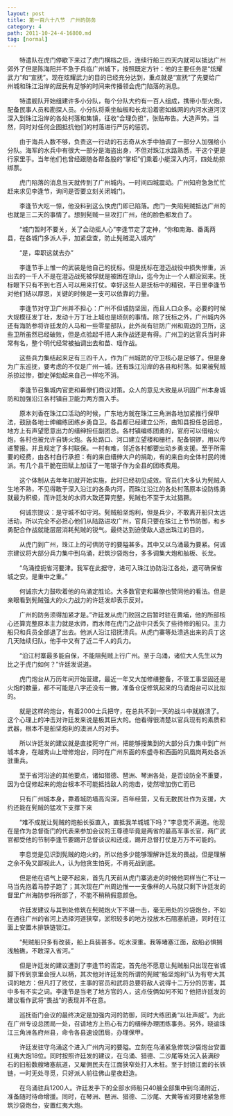 ```yaml
---
layout: post
title: 第一百六十八节　广州的防务
category: 4
path: 2011-10-24-4-16800.md
tag: [normal]
---
```


　　特遣队在虎门停歇下来过了虎门横档之后，连续行船三四天内就可以抵达广州郊外了但是陈海阳并不急于兵临广州城下，按照既定方针：他的主要任务是“炫耀武力”和“宣抚”。现在炫耀武力的目的已经充分达到，重点就是“宣抚”了先要给广州城和珠江沿岸的居民有足够的时间来传播领会虎门陷落的消息。

　　特遣舰队开始组建许多小分队，每个分队大约有一百人组成，携带小型火炮，配备民事人员和勘探人员。小分队将乘坐舢板和长龙沿着密如蛛网的内河水道河汊深入到珠江沿岸的各处村落和集镇，征收“合理负担”，张贴布告。大造声势。当然，同时对任何企图抵抗他们的村落进行严厉的惩罚。

　　由于海兵人数不够，负责这一行动的石志奇从水手中抽调了一部分人加强给小分队。海军的水兵中有很大一部分是海盗出身，不但对珠江水路熟悉，干这个更是行家里手。当年他们也曾经跟随各帮各股的“掌柜”们乘着小艇深入内河，四处劫掠绑票。

　　虎门陷落的消息当天就传到了广州城内。一时间四城震动。广州知府急急忙忙赶来求见李逢节，询问是否要立刻关闭城门。

　　李逢节大吃一惊，他没料到这么快虎门即已陷落。虎门一失陷髡贼抵达广州的也就是三二天的事情了。想到髡贼一旦攻打广州，他的脸色都发白了。

　　“城门暂时不要关，关了会动摇人心”李逢节定了定神，“你和南海、番禹两县，在各城门多派人手，加紧盘查，防止髡贼混入城内”

　　“是，卑职这就去办”

　　李逢节手上惟一的武装是他自己的抚标。但是抚标在澄迈战役中损失惨重，派出去的一千人不是在澄迈战死被俘就是被困在琼山，迄今为止一个人都没回来。抚标眼下只有不到七百人可以用来打仗。幸好这些人是抚标中的精锐，平日里李逢节对他们结以厚恩，关键的时候是一支可以依靠的力量。

　　李逢节对守卫广州并不担心：广州不但城防坚固，而且人口众多。必要的时候大规模征发丁壮，发动十万丁壮上城也是顷刻的事情。除了抚标之外，广州城内外还有海防参将许廷发的人马和一些零星部队，此外尚有驻防广州和周边的卫所，这些卫所虽然已经破败，但是点验起千把人来作战还是有得。广州卫的达官兵当时非常有名，整个明代经常被抽调出去和苗、瑶作战。

　　这些兵力集结起来足有三四千人，作为广州城防的守卫核心是足够了。但是身为广东巡抚，要考虑的不仅是广州一城，还有珠江沿岸的各县和村落。如果被髡贼杀掠过惨，御史弹劾起来自己一样吃不消。

　　李逢节召集城内官吏和幕僚们商议对策。众人的意见大致是从巩固广州本身城防和加强沿江各村镇自卫能力两方面入手。

　　原本刘香在珠江口活动的时候，广东地方就在珠江三角洲各地加紧推行保甲法，鼓励各地士绅编练团练乡勇自卫。各县都已经建立公所，由知县担任总团总，地方上有声望愿意出力的缙绅担任副团总。各村镇编练团勇的，官府可以借给火炮，各村也被允许自铸火炮。各处路口、河口建立望楼和栅栏，配备铜锣，用以传递警报。并且规定了多村联保。一村有难，邻近各村都要出动乡勇支援。至于所需要的经费，由各村自行承担：有的来自缙绅大户的捐助，有的来自向全体村民的摊派。有几个县干脆在田赋上加征了一笔银子作为全县的团练费用。

　　这个体制从去年年初就开始实施，此时已经初见成效。官员们大多认为髡贼人生地不熟，不见得敢于深入沿江的各条内河，而珠江沿江的各处村落原本设防练勇就最为积极，而许廷发的水师大致还算完整。髡贼也不至于太过猖獗。

　　何诚宗提议：是守城不如守河。髡贼船坚炮利，但是兵少，不敢离开船只太远活动，所以完全不必担心他们从陆路进攻广州，官兵只要在珠江上节节防御，和乡勇配合作战就能层层消耗髡贼的锐气。最终达到迫使敌人退出珠江的目的。

　　从虎门到广州，珠江上的可供防守的要隘甚多。其中又以乌涌最为要紧。何诚宗建议将大部分兵力集中到乌涌，赶筑沙袋炮台，多多调集大炮和舢板、长龙。

　　“乌涌控扼省河要津。我军在此据守，进可入珠江协防沿江各处，退可确保省城之安。是重中之重。”

　　何诚宗大力鼓吹着他的乌涌定胜论。大多数官吏和幕僚也赞同他的看法。但是亲眼看到髡贼强大的火力战力的许廷发却表示反对。

　　广州的防务须得加紧才是。”许廷发从虎门败回之后暂时驻在黄埔，他的所部核心还算完整原本主力就是水师，而水师在虎门之战中只丢失了些待修的船只。主力船只和兵员全部退了出去。他派人沿江招抚溃兵。从虎门寨等处溃逃出来的兵丁这几天陆续归队，他手中又有了近二千人的兵力。

　　“沿江村寨最多能自保，不能阻髡贼上行广州。至于乌涌，诸位大人先生以为比之于虎门如何？”许廷发说道。

　　虎门炮台从万历年间开始营建，最近一年又大加修缮整备，不管工事坚固还是火炮的数量，都不可能是八字还没有一撇，准备仓促修筑起来的乌涌炮台可以比拟的。

　　就是这样的炮台，有着2000士兵把守，在总共不到一天的战斗中就崩溃了。这个心理上的冲击对许廷发来说是极其巨大的。他看得很清楚以官兵现有的素质和武器，根本不是船坚炮利的澳洲人的对手。

　　所以许廷发的建议就是直接死守广州，把能够搜集到的大部分兵力集中到广州城本身，在越秀山上增修炮台，同时在广州东面的东盛寺和西面的凤凰岗两处各派驻重兵。

　　至于省河沿途的其他要点，诸如猎德、琶洲、琴洲各处，是否设防全不重要，因为仓促修起来的炮台根本不可能抵挡敌人的炮击，徒然增加伤亡而已

　　只有广州城本身，靠着城防墙高沟深，百年经营，又有无数民壮作为支援，大约还能在髡贼的猛攻下支撑下来

　　“难不成就让髡贼的炮船长驱直入，直抵我羊城城下吗？”李息觉不满道。他现在是作为总督衙门的代表来参加会议的王尊德毕竟是两省的最高军事长官，两广武官都受他的节制李逢节要踢开总督谈议和还成，踢开总督打仗是万万不可能的。

　　李息觉是见识到髡贼的炮火的，所以他多少能够理解许廷发的畏战，但是理解之余不免又鄙视此人，认为他贪生怕死，不肯死战到底。

　　但是他在语气上硬不起来，首先几天前从虎门寨逃走的时候他同样当仁不让一马当先抱着马脖子跑了；其次现在广州周边惟一一支像样的人马就只剩下许廷发的督里广州海防参将所部了，不能不稍稍假意颜色。

　　许廷发建议与其到处修筑在髡贼炮火下不堪一击，毫无用处的沙袋炮台，不如在通往广州的省河上选择河道狭窄，淤积较多的地方投放木石阻塞航道，同时在江面上安置木排铁链锁江。

　　“髡贼船只多有改装，船上兵装甚多。吃水深重。我等堵塞江面，敌船必惧搁浅触礁，不敢深入省河。”

　　但是许廷发的建议遭到了李逢节的否定。首先他不愿意让髡贼船只出现在省城脚下传到京里会授人以柄，其次他对许廷发的所谓的髡贼“船坚炮利”认为有夸大其词的地方：但凡打了败仗，主事的官员和武将总要将敌人说得十二万分的厉害，其中多有不实之词。李逢节是当老了地方官的人，这点伎俩如何不知？他把许廷发的建议看作武将“畏战”的表现并不在意。

　　巡抚衙门会议的最终决定是加强内河的防御，同时大练团勇“以壮声威”。为此在广州专设总团局一处，召请地方上热心有力的缙绅办理团练事务。另外，晓谕珠江三角洲各府州县，命令各县速设团局，办理保甲。

　　许廷发驻守乌涌这个进入广州内河的要隘。立刻在乌涌紧急修筑沙袋炮台安置红夷大炮18位。同时按照许廷发的建议，在乌涌、猎德、二沙尾等处沉入装满砂石的旧船数艘堵塞航道，又雇佣民夫在江面狭窄处打入木桩。至于封锁江面的长铁链，一时无处寻觅，只好派人前往佛山星夜赶造。

　　在乌涌驻兵1200人。许廷发手下的全部水师船只40艘全部集中到乌涌附近，准备随时待命增援。同时，在琴洲、琶洲、猎德、二沙尾、大黄等省河要地紧急修筑沙袋炮台，安置红夷大炮。
